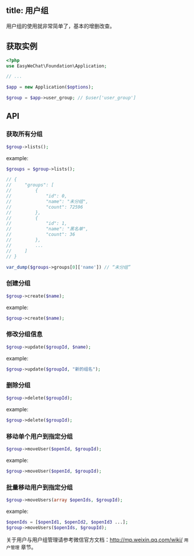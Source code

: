 title: 用户组
---

用户组的使用就非常简单了，基本的增删改查。

## 获取实例

```php
<?php
use EasyWeChat\Foundation\Application;

// ...

$app = new Application($options);

$group = $app->user_group; // $user['user_group'] 
```

## API

### 获取所有分组

```php
$group->lists();
```

example:

```php
$groups = $group->lists();

// {
//     "groups": [
//         {
//             "id": 0,
//             "name": "未分组",
//             "count": 72596
//         },
//         {
//             "id": 1,
//             "name": "黑名单",
//             "count": 36
//         },
//         ...
//     ]
// }

var_dump($groups->groups[0]['name']) // “未分组”
```

### 创建分组

```php
$group->create($name);
```

example:

```php
$group->create($name);
```

### 修改分组信息

```php
$group->update($groupId, $name);
```

example:

```php
$group->update($groupId, "新的组名");
```

### 删除分组

```php
$group->delete($groupId);
```

example:

```php
$group->delete($groupId);
```

### 移动单个用户到指定分组

```php
$group->moveUser($openId, $groupId);
```

example:

```php
$group->moveUser($openId, $groupId);
```

### 批量移动用户到指定分组

```php
$group->moveUsers(array $openIds, $groupId);
```

example:

```php
$openIds = [$openId1, $openId2, $openId3 ...];
$group->moveUsers($openIds, $groupId);
```

关于用户与用户组管理请参考微信官方文档：http://mp.weixin.qq.com/wiki/ `用户管理` 章节。
